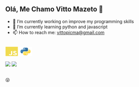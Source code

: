 ## Olá, Me Chamo Vitto Mazeto 👋

- 🔭 I’m currently working on improve my programming skills   
- 🌱 I’m currently learning python and javascript
- 📫 How to reach me: vittopicma@gmail.com

<div style="display: inline_block"><br>
  <img align="center" alt="Vitto-Js" height="30" width="40" src="https://raw.githubusercontent.com/devicons/devicon/master/icons/javascript/javascript-plain.svg">
  <img align="center" alt="Rafa-Python" height="30" width="40" src="https://raw.githubusercontent.com/devicons/devicon/master/icons/python/python-original.svg">
  </div> <br>
  
  <div>
  <a href="https://www.linkedin.com/in/vitto-mazeto-b62592203/" target="_blank"><img src="https://img.shields.io/badge/-LinkedIn-%230077B5?style=for-the-badge&logo=linkedin&logoColor=white" target="_blank"></a> 
   <a href="https://www.instagram.com/vittomazeto_/" target="_blank"><img src="https://img.shields.io/badge/-Instagram-%23E4405F?style=for-the-badge&logo=instagram&logoColor=white" target="_blank"></a>
   </div><br>
   
  

😝

